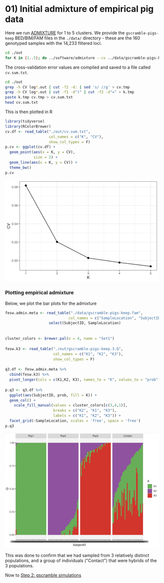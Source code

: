 # 01) Initial admixture of empirical pig data

Here we run [ADMIXTURE](https://dalexander.github.io/admixture/download.html) for 1 to 5 clusters. We provide the `gscramble-pigs-keep` BED/BIM/FAM files in the `./data/` directory - these are the 160 genotyped samples with the 14,233 filtered loci.


```sh
cd ./out
for K in {1..5}; do ../software/admixture --cv ../data/gscramble-pigs-keep.bed $K -j8 | tee log${K}.out; done
```

The cross-validation error values are compiled and saved to a file called `cv.sum.txt`.

```sh
cd ./out
grep -h CV log*.out | cut -f2 -d: | sed 's/ //g' > cv.tmp
grep -h CV log*.out | cut -f1 -d")" | cut -f2 -d"=" > k.tmp
paste k.tmp cv.tmp > cv.sum.txt
head cv.sum.txt
```

This is then plotted in R

```r
library(tidyverse)
library(RColorBrewer)
cv.df <- read_table("./out/cv.sum.txt",
                    col_names = c("K", "CV"),
                    show_col_types = F)
p.cv <- ggplot(cv.df) +
  geom_point(aes(x = K, y = CV),
             size = 2) +
  geom_line(aes(x = K, y = CV)) +
  theme_bw()
p.cv
```

<img src="./plots/admixture.crossvalidation.empirical.png" alt="CV" width="600"/>



### Plotting empirical admixture

Below, we plot the bar plots for the admixture

```r
fesw.admix.meta <- read_table("./data/gscramble-pigs-keep.fam",
                             col_names = c("SampleLocation", "SubjectID", "a", "b", "c", "d")) %>%
                    select(SubjectID, SampleLocation)


cluster_colors <- brewer.pal(n = 4, name = "Set1")

fesw.k3 <- read_table("./out/gscramble-pigs-keep.3.Q",
                      col_names = c("K1", "K2", "K3"),
                      show_col_types = F)

q3.df <- fesw.admix.meta %>%
  cbind(fesw.k3) %>%
  pivot_longer(cols = c(K1,K2, K3), names_to = "K", values_to = "prob")

p.q3 <- q3.df %>%
  ggplot(aes(SubjectID, prob, fill = K)) +
  geom_col() +
    scale_fill_manual(values = cluster_colors[c(3,4,1)],
                      breaks = c("K2", "K1", "K3"),
                      labels = c("K1", "K2", "K3")) +
  facet_grid(~SampleLocation, scales = 'free', space = 'free')
p.q3
```

<img src="./plots/admixture.q3.empirical.jpg" alt="CV" width="600"/>


This was done to confirm that we had sampled from 3 relatively distinct populations, and a group of individuals ("Contact") that were hybrids of the 3 populations. 

Now to [Step 2: gscramble simulations](https://github.com/mgdesaix/gscramble-paper-pigs/blob/main/scripts/02_gscramble_simulations/README.md)
